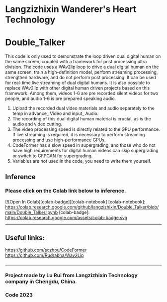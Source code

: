 # Langzizhixin Wanderer's Heart Technology 
# Double_Talker
This code is only used to demonstrate the loop driven dual digital human on the same screen, coupled with a framework for post processing ultra division. The code uses a WAv2lip loop to drive a dual digital human on the same screen, train a high-definition model, perform streaming processing, strengthen hardware, and do not perform post processing. It can be used for real-time live streaming of dual digital humans. It is also possible to replace WAv2lip with other digital human driven projects based on this framework. Among them, videos 1-6 are pre recorded silent videos for two people, and audio 1-6 is pre prepared speaking audio.
1. Upload the recorded dual video materials and audio separately to the temp in advance_ Video and input_ Audio.
2. The recording of this dual digital human material is crucial, as is the audio and video cutting.
3. The video processing speed is directly related to the GPU performance. If live streaming is required, it is necessary to perform streaming processing and use high-performance GPUs.
4. CodeFormer has a slow speed in supergrading, and those who do not have high requirements for digital human videos can skip supergrading or switch to GFPGAN for supergrading.
5. Variables are not used in the code, you need to write them yourself.

## Inference  
### Please click on the Colab link below to inference.
[![Open In Colab][colab-badge]][colab-notebook]
[colab-notebook]: <https://colab.research.google.com/github/langzizhixin/Double_Talker/blob/main/Double_Talker.ipynb>
[colab-badge]: <https://colab.research.google.com/assets/colab-badge.svg>
***
## Useful links:
https://github.com/sczhou/CodeFormer
https://github.com/Rudrabha/Wav2Lip
### 
### 
***
### Project  made by Lu Rui from Langzizhixin Technology company in Chengdu, China.
###  Code 2023

